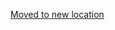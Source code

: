 [Moved to new location](https://github.com/DataTalksClub/machine-learning-zoomcamp/blob/master/06-trees/README.md)